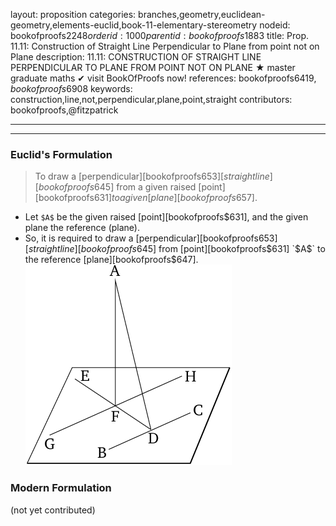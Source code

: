 layout: proposition
categories: branches,geometry,euclidean-geometry,elements-euclid,book-11-elementary-stereometry
nodeid: bookofproofs$2248
orderid: 1000
parentid: bookofproofs$1883
title: Prop. 11.11: Construction of Straight Line Perpendicular to Plane from point not on Plane
description: 11.11: CONSTRUCTION OF STRAIGHT LINE PERPENDICULAR TO PLANE FROM POINT NOT ON PLANE &#9733; master graduate maths &#10004; visit BookOfProofs now!
references: bookofproofs$6419,bookofproofs$6908
keywords: construction,line,not,perpendicular,plane,point,straight
contributors: bookofproofs,@fitzpatrick

---


---

### Euclid's Formulation

> To draw a [perpendicular][bookofproofs$653] [straight line][bookofproofs$645] from a given raised [point][bookofproofs$631] to a given [plane][bookofproofs$657].
* Let `$A$` be the given raised [point][bookofproofs$631], and the given plane the reference (plane).
* So, it is required to draw a [perpendicular][bookofproofs$653] [straight line][bookofproofs$645] from [point][bookofproofs$631] `$A$` to the reference [plane][bookofproofs$647].
![fig11e](https://github.com/bookofproofs/bookofproofs.github.io/blob/main/_sources/_assets/images/euclid/Book11/fig11e.png?raw=true)


### Modern Formulation

(not yet contributed)
